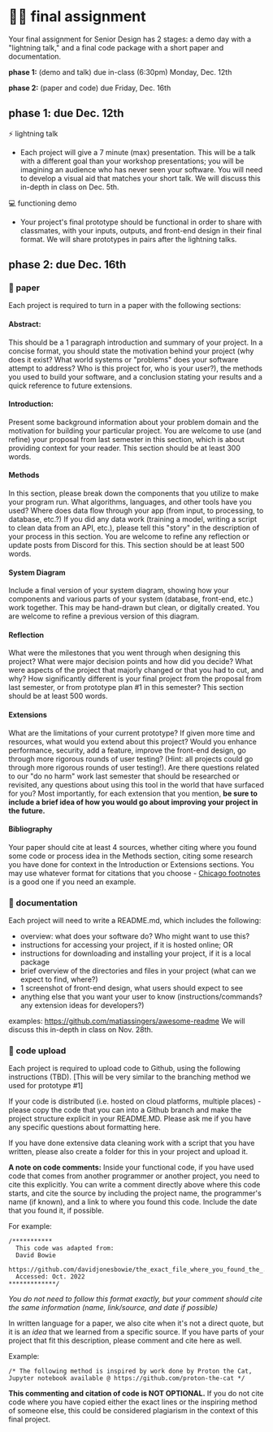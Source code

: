# 🤖🦎 final assignment

Your final assignment for Senior Design has 2 stages: a demo day with a "lightning talk," and a final code package with a short paper and documentation.

**phase 1:** (demo and talk) due in-class (6:30pm) Monday, Dec. 12th 

**phase 2:** (paper and code) due Friday, Dec. 16th

## phase 1: due Dec. 12th

⚡️ lightning talk 
- Each project will give a 7 minute (max) presentation. This will be a talk with a different goal than your workshop presentations; you will be imagining an audience who has never seen your software. You will need to develop a visual aid that matches your short talk. We will discuss this in-depth in class on Dec. 5th. 

💻 functioning demo
- Your project's final prototype should be functional in order to share with classmates, with your inputs, outputs, and front-end design in their final format. We will share prototypes in pairs after the lightning talks.

## phase 2: due Dec. 16th

### 📄 paper

Each project is required to turn in a paper with the following sections:
#### Abstract: 
This should be a 1 paragraph introduction and summary of your project. In a concise format, you should state the motivation behind your project (why does it exist? What world systems or "problems" does your software attempt to address? Who is this project for, who is your user?), the methods you used to build your software, and a conclusion stating your results and a quick reference to future extensions. 
#### Introduction:
Present some background information about your problem domain and the motivation for building your particular project. You are welcome to use (and refine) your proposal from last semester in this section, which is about providing context for your reader. This section should be at least 300 words. 
#### Methods
In this section, please break down the components that you utilize to make your program run. What algorithms, languages, and other tools have you used? Where does data flow through your app (from input, to processing, to database, etc.?) If you did any data work (training a model, writing a script to clean data from an API, etc.), please tell this "story" in the description of your process in this section. You are welcome to refine any reflection or update posts from Discord for this. This section should be at least 500 words. 
#### System Diagram
Include a final version of your system diagram, showing how your components and various parts of your system (database, front-end, etc.) work together. This may be hand-drawn but clean, or digitally created. You are welcome to refine a previous version of this diagram.
#### Reflection
What were the milestones that you went through when designing this project? What were major decision points and how did you decide? What were aspects of the project that majorly changed or that you had to cut, and why? How significantly different is your final project from the proposal from last semester, or from prototype plan #1 in this semester? This section should be at least 500 words.
#### Extensions
What are the limitations of your current prototype? If given more time and resources, what would you extend about this project? Would you enhance performance, security, add a feature, improve the front-end design, go through more rigorous rounds of user testing? (Hint: all projects could go through more rigorous rounds of user testing!). Are there questions related to our "do no harm" work last semester that should be researched or revisited, any questions about using this tool in the world that have surfaced for you? Most importantly, for each extension that you mention, **be sure to include a brief idea of how you would go about improving your project in the future.** 
#### Bibliography 
Your paper should cite at least 4 sources, whether citing where you found some code or process idea in the Methods section, citing some research you have done for context in the Introduction or Extensions sections. You may use whatever format for citations that you choose - [Chicago footnotes](https://www.scribbr.com/chicago-style/footnotes/) is a good one if you need an example.

### 📜 documentation
Each project will need to write a README.md, which includes the following:
- overview: what does your software do? Who might want to use this?
- instructions for accessing your project, if it is hosted online; OR
- instructions for downloading and installing your project, if it is a local package
- brief overview of the directories and files in your project (what can we expect to find, where?)
- 1 screenshot of front-end design, what users should expect to see
- anything else that you want your user to know (instructions/commands? any extension ideas for developers?)
    
examples: https://github.com/matiassingers/awesome-readme 
We will discuss this in-depth in class on Nov. 28th.


### 📀 code upload
Each project is required to upload code to Github, using the following instructions (TBD). [This will be very similar to the branching method we used for prototype #1] 

If your code is distributed (i.e. hosted on cloud platforms, multiple places) - please copy the code that you can into a Github branch and make the project structure explicit in your README.MD. Please ask me if you have any specific questions about formatting here.

If you have done extensive data cleaning work with a script that you have written, please also create a folder for this in your project and upload it. 

**A note on code comments:**
Inside your functional code, if you have used code that comes from another programmer or another project, you need to cite this explicitly. You can write a comment directly above where this code starts, and cite the source by including the project name, the programmer's name (if known), and a link to where you found this code. Include the date that you found it, if possible.

For example: 

```
/***********
  This code was adapted from:
  David Bowie
  https://github.com/davidjonesbowie/the_exact_file_where_you_found_the_.code
  Accessed: Oct. 2022
*************/
```
*You do not need to follow this format exactly, but your comment should cite the same information (name, link/source, and date if possible)*

In written language for a paper, we also cite when it's not a direct quote, but it is an *idea* that we learned from a specific source. If you have parts of your project that fit this description, please comment and cite here as well. 

Example:

```
/* The following method is inspired by work done by Proton the Cat, Jupyter notebook available @ https://github.com/proton-the-cat */
```

**This commenting and citation of code is NOT OPTIONAL.** If you do not cite code where you have copied either the exact lines or the inspiring method of someone else, this could be considered plagiarism in the context of this final project.
